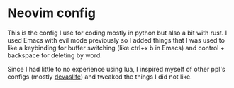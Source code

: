 # Neovim config

This is the config I use for coding mostly in python but also a bit with rust.
I used Emacs with evil mode previously so I added things that I was used to
like a keybinding for buffer switching (like ctrl+x b in Emacs) and 
control + backspace for deleting by word. 

Since I had little to no experience using lua, I inspired myself of other ppl's
configs (mostly [devaslife](https://github.com/craftzdog)) and tweaked the things
I did not like.
